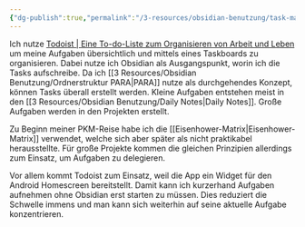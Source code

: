 ```yaml
---
{"dg-publish":true,"permalink":"/3-resources/obsidian-benutzung/task-management/","noteIcon":"","created":"2024-04-14T11:32:50.720+02:00","updated":"2024-04-15T08:29:51.559+02:00"}
---
```



Ich nutze [Todoist | Eine To-do-Liste zum Organisieren von Arbeit und Leben](https://todoist.com) um meine Aufgaben übersichtlich und mittels eines Taskboards zu organisieren. Dabei nutze ich Obsidian als Ausgangspunkt, worin ich die Tasks aufschreibe.
Da ich [[3 Resources/Obsidian Benutzung/Ordnerstruktur PARA\|PARA]] nutze als durchgehendes Konzept, können Tasks überall erstellt werden. Kleine Aufgaben entstehen meist in den [[3 Resources/Obsidian Benutzung/Daily Notes\|Daily Notes]]. Große Aufgaben werden in den Projekten erstellt.

Zu Beginn meiner PKM-Reise habe ich die [[Eisenhower-Matrix\|Eisenhower-Matrix]] verwendet, welche sich aber später als nicht praktikabel herausstellte. Für große Projekte kommen die gleichen Prinzipien allerdings zum Einsatz, um Aufgaben zu delegieren.

Vor allem kommt Todoist zum Einsatz, weil die App ein Widget für den Android Homescreen bereitstellt. Damit kann ich kurzerhand Aufgaben aufnehmen ohne Obsidian erst starten zu müssen. Dies reduziert die Schwelle immens und man kann sich weiterhin auf seine aktuelle Aufgabe konzentrieren.
